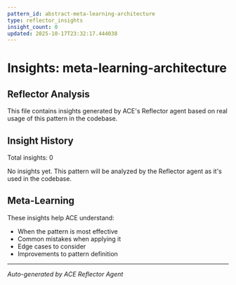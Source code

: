 ```yaml
---
pattern_id: abstract-meta-learning-architecture
type: reflector_insights
insight_count: 0
updated: 2025-10-17T23:32:17.444038
---
```

# Insights: meta-learning-architecture

## Reflector Analysis

This file contains insights generated by ACE's Reflector agent based on real usage of this pattern in the codebase.

## Insight History

Total insights: 0

No insights yet. This pattern will be analyzed by the Reflector agent as it's used in the codebase.

## Meta-Learning

These insights help ACE understand:
- When the pattern is most effective
- Common mistakes when applying it
- Edge cases to consider
- Improvements to pattern definition

---

*Auto-generated by ACE Reflector Agent*
